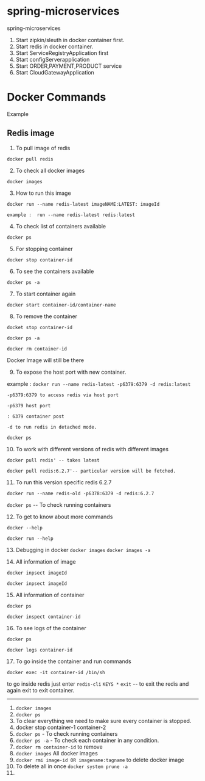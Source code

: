# spring-microservices
spring-microservices

1. Start zipkin/sleuth in docker container first.
2. Start redis in docker container.
3. Start ServiceRegistryApplication first
4. Start configServerapplication
5. Start ORDER,PAYMENT,PRODUCT service
6. Start CloudGatewayApplication

# Docker Commands

Example 

Redis image
------------
1. To pull image of redis 

`docker pull redis`

2. To check all docker images

`docker images`

3. How to run this image

`docker run --name redis-latest imageNAME:LATEST: imageId`

`example :  run --name redis-latest redis:latest`

4. To check list of containers available

`docker ps`

5. For stopping container

`docker stop container-id`

6. To see the containers available

`docker ps -a`

7. To start container again

`docker start container-id/container-name`

8. To remove the container

`docket stop container-id`

`docker ps -a`

`docker rm container-id`

Docker Image will still be there 

9. To expose the host port with new container.

example :  `docker run --name redis-latest -p6379:6379 -d redis:latest`

`-p6379:6379 to access redis via host port`

`-p6379 host port`

`: 6379 container post`

`-d to run redis in detached mode.`

`docker ps`

10. To work with different versions of redis with different images

`docker pull redis' -- takes latest`

`docker pull redis:6.2.7'-- particular version will be fetched.`

11. To run this version specific redis 6.2.7

`docker run --name redis-old -p6378:6379 -d redis:6.2.7`

`docker ps` -- To check running containers

12. To get to know about more commands

`docker --help`

`docker run --help`

13. Debugging in docker
    `docker images`
    `docker images -a`

14. All information of image

`docker inpsect imageId`

`docker inpsect imageId`

15. All information of container

`docker ps`

`docker inspect container-id`

16. To see logs of the container

`docker ps`

`docker logs container-id`

17. To go inside the container and run commands

`docker exec -it container-id /bin/sh`

to go inside redis just enter
`redis-cli`
`KEYS *`
`exit` -- to exit the redis and again exit to exit container.

----------------------------------------------------

1. `docker images`
2. `docker ps`
3. To clear everything we need to make sure every container is stopped.
4. docker stop container-1 container-2
5. `docker ps` - To check running containers
6. `docker ps -a` - To check each container in any condition.
7. `docker rm container-id` to remove
8. `docker images` All docker images
9. `docker rmi image-id OR imagename:tagname` to delete docker image
10. To delete all in once
    `docker system prune -a`
11. 





